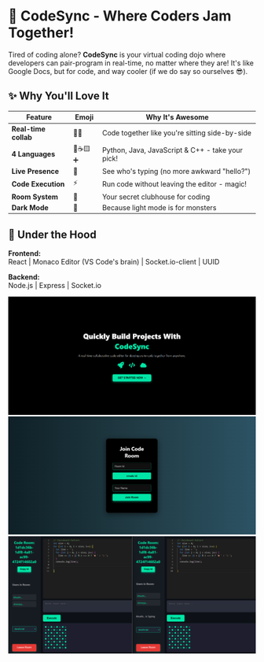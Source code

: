 # 🚀 CodeSync - Where Coders Jam Together! 


Tired of coding alone? **CodeSync** is your virtual coding dojo where developers can pair-program in real-time, no matter where they are! It's like Google Docs, but for code, and way cooler (if we do say so ourselves 😎).

## ✨ Why You'll Love It

| Feature | Emoji | Why It's Awesome |
|---------|-------|------------------|
| **Real-time collab** | 👯‍♂️ | Code together like you're sitting side-by-side |
| **4 Languages** | 🐍☕️🟨➕ | Python, Java, JavaScript & C++ - take your pick! |
| **Live Presence** | 👀 | See who's typing (no more awkward "hello?") |
| **Code Execution** | ⚡️ | Run code without leaving the editor - magic! |
| **Room System** | 🔑 | Your secret clubhouse for coding |
| **Dark Mode** | 🌚 | Because light mode is for monsters |

## 🧰 Under the Hood

**Frontend:**  
 React |  Monaco Editor (VS Code's brain) |  Socket.io-client | UUID  

**Backend:**  
 Node.js |  Express |  Socket.io  


![Home Page](images/img1.png)
![ROOM LOGIN](images/img2.png)
![MAIN ROOM](images/img3.png)
